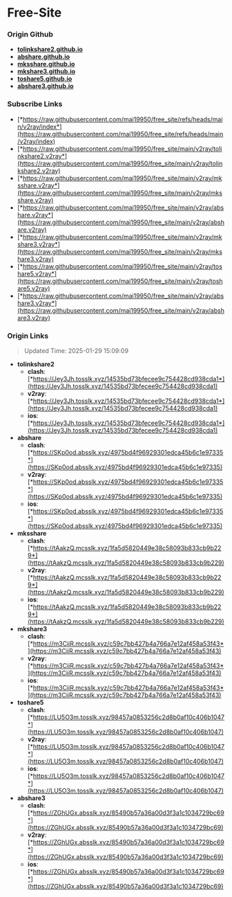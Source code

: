 # Free-Site

### Origin Github

- [**tolinkshare2.github.io**](https://github.com/tolinkshare2/tolinkshare2.github.io)
- [**abshare.github.io**](https://github.com/abshare/abshare.github.io)
- [**mksshare.github.io**](https://github.com/mksshare/mksshare.github.io)
- [**mkshare3.github.io**](https://github.com/mkshare3/mkshare3.github.io)
- [**toshare5.github.io**](https://github.com/toshare5/toshare5.github.io)
- [**abshare3.github.io**](https://github.com/abshare3/abshare3.github.io)

### Subscribe Links

- [*https://raw.githubusercontent.com/mai19950/free_site/refs/heads/main/v2ray/index*](https://raw.githubusercontent.com/mai19950/free_site/refs/heads/main/v2ray/index)
- [*https://raw.githubusercontent.com/mai19950/free_site/main/v2ray/tolinkshare2.v2ray*](https://raw.githubusercontent.com/mai19950/free_site/main/v2ray/tolinkshare2.v2ray)
- [*https://raw.githubusercontent.com/mai19950/free_site/main/v2ray/mksshare.v2ray*](https://raw.githubusercontent.com/mai19950/free_site/main/v2ray/mksshare.v2ray)
- [*https://raw.githubusercontent.com/mai19950/free_site/main/v2ray/abshare.v2ray*](https://raw.githubusercontent.com/mai19950/free_site/main/v2ray/abshare.v2ray)
- [*https://raw.githubusercontent.com/mai19950/free_site/main/v2ray/mkshare3.v2ray*](https://raw.githubusercontent.com/mai19950/free_site/main/v2ray/mkshare3.v2ray)
- [*https://raw.githubusercontent.com/mai19950/free_site/main/v2ray/toshare5.v2ray*](https://raw.githubusercontent.com/mai19950/free_site/main/v2ray/toshare5.v2ray)
- [*https://raw.githubusercontent.com/mai19950/free_site/main/v2ray/abshare3.v2ray*](https://raw.githubusercontent.com/mai19950/free_site/main/v2ray/abshare3.v2ray)

### Origin Links

> Updated Time: 2025-01-29 15:09:09

- **tolinkshare2**
  - **clash**: [*https://Jey3Jh.tosslk.xyz/14535bd73bfecee9c754428cd938cda1*](https://Jey3Jh.tosslk.xyz/14535bd73bfecee9c754428cd938cda1)
  - **v2ray**: [*https://Jey3Jh.tosslk.xyz/14535bd73bfecee9c754428cd938cda1*](https://Jey3Jh.tosslk.xyz/14535bd73bfecee9c754428cd938cda1)
  - **ios**: [*https://Jey3Jh.tosslk.xyz/14535bd73bfecee9c754428cd938cda1*](https://Jey3Jh.tosslk.xyz/14535bd73bfecee9c754428cd938cda1)
- **abshare**
  - **clash**: [*https://SKp0od.absslk.xyz/4975bd4f96929301edca45b6c1e97335*](https://SKp0od.absslk.xyz/4975bd4f96929301edca45b6c1e97335)
  - **v2ray**: [*https://SKp0od.absslk.xyz/4975bd4f96929301edca45b6c1e97335*](https://SKp0od.absslk.xyz/4975bd4f96929301edca45b6c1e97335)
  - **ios**: [*https://SKp0od.absslk.xyz/4975bd4f96929301edca45b6c1e97335*](https://SKp0od.absslk.xyz/4975bd4f96929301edca45b6c1e97335)
- **mksshare**
  - **clash**: [*https://tAakzQ.mcsslk.xyz/1fa5d5820449e38c58093b833cb9b229*](https://tAakzQ.mcsslk.xyz/1fa5d5820449e38c58093b833cb9b229)
  - **v2ray**: [*https://tAakzQ.mcsslk.xyz/1fa5d5820449e38c58093b833cb9b229*](https://tAakzQ.mcsslk.xyz/1fa5d5820449e38c58093b833cb9b229)
  - **ios**: [*https://tAakzQ.mcsslk.xyz/1fa5d5820449e38c58093b833cb9b229*](https://tAakzQ.mcsslk.xyz/1fa5d5820449e38c58093b833cb9b229)
- **mkshare3**
  - **clash**: [*https://m3CiiR.mcsslk.xyz/c59c7bb427b4a766a7e12af458a53f43*](https://m3CiiR.mcsslk.xyz/c59c7bb427b4a766a7e12af458a53f43)
  - **v2ray**: [*https://m3CiiR.mcsslk.xyz/c59c7bb427b4a766a7e12af458a53f43*](https://m3CiiR.mcsslk.xyz/c59c7bb427b4a766a7e12af458a53f43)
  - **ios**: [*https://m3CiiR.mcsslk.xyz/c59c7bb427b4a766a7e12af458a53f43*](https://m3CiiR.mcsslk.xyz/c59c7bb427b4a766a7e12af458a53f43)
- **toshare5**
  - **clash**: [*https://LU5O3m.tosslk.xyz/98457a0853256c2d8b0af10c406b1047*](https://LU5O3m.tosslk.xyz/98457a0853256c2d8b0af10c406b1047)
  - **v2ray**: [*https://LU5O3m.tosslk.xyz/98457a0853256c2d8b0af10c406b1047*](https://LU5O3m.tosslk.xyz/98457a0853256c2d8b0af10c406b1047)
  - **ios**: [*https://LU5O3m.tosslk.xyz/98457a0853256c2d8b0af10c406b1047*](https://LU5O3m.tosslk.xyz/98457a0853256c2d8b0af10c406b1047)
- **abshare3**
  - **clash**: [*https://ZGhUGx.absslk.xyz/85490b57a36a00d3f3a1c1034729bc69*](https://ZGhUGx.absslk.xyz/85490b57a36a00d3f3a1c1034729bc69)
  - **v2ray**: [*https://ZGhUGx.absslk.xyz/85490b57a36a00d3f3a1c1034729bc69*](https://ZGhUGx.absslk.xyz/85490b57a36a00d3f3a1c1034729bc69)
  - **ios**: [*https://ZGhUGx.absslk.xyz/85490b57a36a00d3f3a1c1034729bc69*](https://ZGhUGx.absslk.xyz/85490b57a36a00d3f3a1c1034729bc69)

